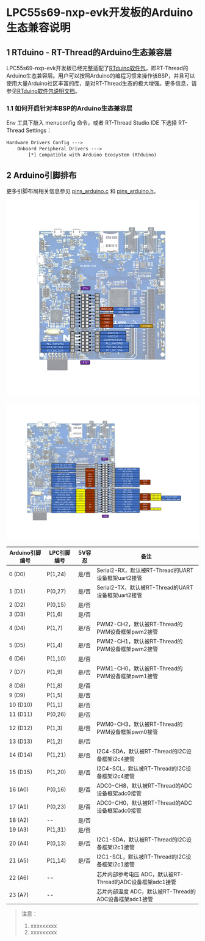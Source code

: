 # LPC55s69-nxp-evk开发板的Arduino生态兼容说明

## 1 RTduino - RT-Thread的Arduino生态兼容层

LPC55s69-nxp-evk开发板已经完整适配了[RTduino软件包](https://github.com/RTduino/RTduino)，即RT-Thread的Arduino生态兼容层。用户可以按照Arduino的编程习惯来操作该BSP，并且可以使用大量Arduino社区丰富的库，是对RT-Thread生态的极大增强。更多信息，请参见[RTduino软件包说明文档](https://github.com/RTduino/RTduino)。

### 1.1 如何开启针对本BSP的Arduino生态兼容层

Env 工具下敲入 menuconfig 命令，或者 RT-Thread Studio IDE 下选择 RT-Thread Settings：

```Kconfig
Hardware Drivers Config --->
    Onboard Peripheral Drivers --->
        [*] Compatible with Arduino Ecosystem (RTduino)
```

## 2 Arduino引脚排布

更多引脚布局相关信息参见 [pins_arduino.c](pins_arduino.c) 和 [pins_arduino.h](pins_arduino.h)。

![LPC55s69-nxp-evk-pinout1](LPC55s69-nxp-evk-pinout1.png)

![LPC55s69-nxp-evk-pinout2](LPC55s69-nxp-evk-pinout2.png)

| Arduino引脚编号  | LPC引脚编号 | 5V容忍 | 备注  |
| ------------------- | --------- | ---- | ------------------------------------------------------------------------- |
| 0 (D0) | P(1,24) | 是/否 | Serial2-RX，默认被RT-Thread的UART设备框架uart2接管 |
| 1 (D1) | P(0,27) | 是/否 | Serial2-TX，默认被RT-Thread的UART设备框架uart2接管 |
| 2 (D2) | P(0,15) | 是/否 |  |
| 3 (D3) | P(1,6) | 是/否 |  |
| 4 (D4) | P(1,7) | 是/否 | PWM2-CH2，默认被RT-Thread的PWM设备框架pwm2接管 |
| 5 (D5) | P(1,4) | 是/否 | PWM2-CH1，默认被RT-Thread的PWM设备框架pwm2接管 |
| 6 (D6) | P(1,10) | 是/否 |  |
| 7 (D7) | P(1,9) | 是/否 | PWM1-CH0，默认被RT-Thread的PWM设备框架pwm1接管 |
| 8 (D8) | P(1,8) | 是/否 |  |
| 9 (D9) | P(1,5) | 是/否 |  |
| 10 (D10) | P(1,1) | 是/否 |  |
| 11 (D11) | P(0,26) | 是/否 |  |
| 12 (D12) | P(1,3) | 是/否 | PWM0-CH3，默认被RT-Thread的PWM设备框架pwm0接管 |
| 13 (D13) | P(1,2) | 是/否 |  |
| 14 (D14) | P(1,21) | 是/否 | I2C4-SDA，默认被RT-Thread的I2C设备框架i2c4接管 |
| 15 (D15) | P(1,20) | 是/否 | I2C4-SCL，默认被RT-Thread的I2C设备框架i2c4接管 |
| 16 (A0) | P(0,16) | 是/否 | ADC0-CH8，默认被RT-Thread的ADC设备框架adc0接管 |
| 17 (A1) | P(0,23) | 是/否 | ADC0-CH0，默认被RT-Thread的ADC设备框架adc0接管 |
| 18 (A2) | -- | 是/否 |  |
| 19 (A3) | P(1,31) | 是/否 |  |
| 20 (A4) | P(0,13) | 是/否 | I2C1-SDA，默认被RT-Thread的I2C设备框架i2c1接管 |
| 21 (A5) | P(1,14) | 是/否 | I2C1-SCL，默认被RT-Thread的I2C设备框架i2c1接管 |
| 22 (A6) | -- |  | 芯片内部参考电压 ADC，默认被RT-Thread的ADC设备框架adc1接管 |
| 23 (A7) | -- |  | 芯片内部温度 ADC，默认被RT-Thread的ADC设备框架adc1接管 |

> 注意：
>
> 1. xxxxxxxxx
> 2. xxxxxxxxx
